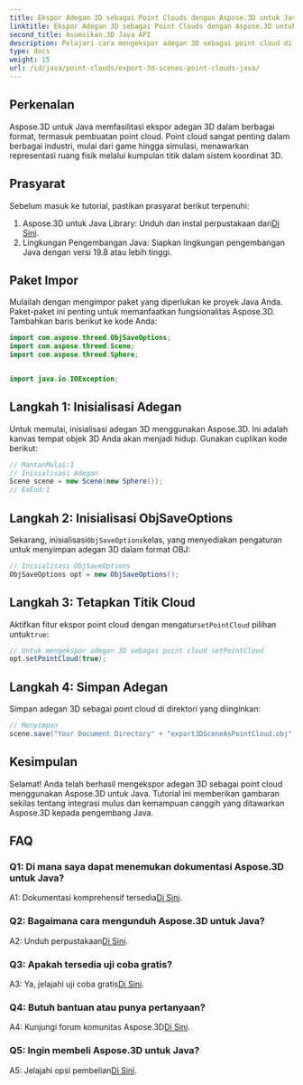 ```yaml
---
title: Ekspor Adegan 3D sebagai Point Clouds dengan Aspose.3D untuk Java
linktitle: Ekspor Adegan 3D sebagai Point Clouds dengan Aspose.3D untuk Java
second_title: Asumsikan.3D Java API
description: Pelajari cara mengekspor adegan 3D sebagai point cloud di Java dengan Aspose.3D. Sempurnakan aplikasi Anda dengan grafis dan visualisasi 3D yang kuat.
type: docs
weight: 15
url: /id/java/point-clouds/export-3d-scenes-point-clouds-java/
---
```

## Perkenalan

Aspose.3D untuk Java memfasilitasi ekspor adegan 3D dalam berbagai format, termasuk pembuatan point cloud. Point cloud sangat penting dalam berbagai industri, mulai dari game hingga simulasi, menawarkan representasi ruang fisik melalui kumpulan titik dalam sistem koordinat 3D.

## Prasyarat

Sebelum masuk ke tutorial, pastikan prasyarat berikut terpenuhi:

1.  Aspose.3D untuk Java Library: Unduh dan instal perpustakaan dari[Di Sini](https://releases.aspose.com/3d/java/).
2. Lingkungan Pengembangan Java: Siapkan lingkungan pengembangan Java dengan versi 19.8 atau lebih tinggi.

## Paket Impor

Mulailah dengan mengimpor paket yang diperlukan ke proyek Java Anda. Paket-paket ini penting untuk memanfaatkan fungsionalitas Aspose.3D. Tambahkan baris berikut ke kode Anda:

```java
import com.aspose.threed.ObjSaveOptions;
import com.aspose.threed.Scene;
import com.aspose.threed.Sphere;


import java.io.IOException;
```

## Langkah 1: Inisialisasi Adegan

Untuk memulai, inisialisasi adegan 3D menggunakan Aspose.3D. Ini adalah kanvas tempat objek 3D Anda akan menjadi hidup. Gunakan cuplikan kode berikut:

```java
// MantanMulai:1
// Inisialisasi Adegan
Scene scene = new Scene(new Sphere());
// ExEnd:1
```

## Langkah 2: Inisialisasi ObjSaveOptions

 Sekarang, inisialisasi`ObjSaveOptions`kelas, yang menyediakan pengaturan untuk menyimpan adegan 3D dalam format OBJ:

```java
// Inisialisasi ObjSaveOptions
ObjSaveOptions opt = new ObjSaveOptions();
```

## Langkah 3: Tetapkan Titik Cloud

 Aktifkan fitur ekspor point cloud dengan mengatur`setPointCloud` pilihan untuk`true`:

```java
// Untuk mengekspor adegan 3D sebagai point cloud setPointCloud
opt.setPointCloud(true);
```

## Langkah 4: Simpan Adegan

Simpan adegan 3D sebagai point cloud di direktori yang diinginkan:

```java
// Menyimpan
scene.save("Your Document Directory" + "export3DSceneAsPointCloud.obj", opt);
```

## Kesimpulan

Selamat! Anda telah berhasil mengekspor adegan 3D sebagai point cloud menggunakan Aspose.3D untuk Java. Tutorial ini memberikan gambaran sekilas tentang integrasi mulus dan kemampuan canggih yang ditawarkan Aspose.3D kepada pengembang Java.

## FAQ

### Q1: Di mana saya dapat menemukan dokumentasi Aspose.3D untuk Java?

 A1: Dokumentasi komprehensif tersedia[Di Sini](https://reference.aspose.com/3d/java/).

### Q2: Bagaimana cara mengunduh Aspose.3D untuk Java?

 A2: Unduh perpustakaan[Di Sini](https://releases.aspose.com/3d/java/).

### Q3: Apakah tersedia uji coba gratis?

 A3: Ya, jelajahi uji coba gratis[Di Sini](https://releases.aspose.com/).

### Q4: Butuh bantuan atau punya pertanyaan?

 A4: Kunjungi forum komunitas Aspose.3D[Di Sini](https://forum.aspose.com/c/3d/18).

### Q5: Ingin membeli Aspose.3D untuk Java?

 A5: Jelajahi opsi pembelian[Di Sini](https://purchase.aspose.com/buy).